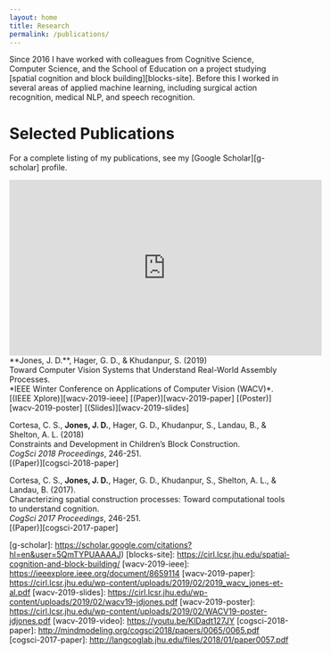 ```yaml
---
layout: home
title: Research
permalink: /publications/
---
```


Since 2016 I have worked with colleagues from Cognitive Science, Computer
Science, and the School of Education on a project studying [spatial cognition
and block building][blocks-site]. Before this I worked in several areas of
applied machine learning, including surgical action recognition, medical NLP,
and speech recognition.

# Selected Publications

For a complete listing of my publications, see my [Google Scholar][g-scholar] profile.

<iframe width="560" height="315" src="https://www.youtube.com/embed/KlDadt127JY" frameborder="0" allow="accelerometer; autoplay; encrypted-media; gyroscope; picture-in-picture" allowfullscreen></iframe>
**Jones, J. D.**, Hager, G. D., & Khudanpur, S. (2019) <br>
Toward Computer Vision Systems that Understand Real-World Assembly Processes. <br>
*IEEE Winter Conference on Applications of Computer Vision (WACV)*. <br>
[(IEEE Xplore)][wacv-2019-ieee]
[(Paper)][wacv-2019-paper]
[(Poster)][wacv-2019-poster]
[(Slides)][wacv-2019-slides]

Cortesa, C. S., **Jones, J. D.**, Hager, G. D., Khudanpur, S., Landau, B., & Shelton, A. L. (2018) <br>
Constraints and Development in Children’s Block Construction. <br>
*CogSci 2018 Proceedings*, 246-251. <br>
[(Paper)][cogsci-2018-paper]

Cortesa, C. S., **Jones, J. D.**, Hager, G. D., Khudanpur, S., Shelton, A. L., & Landau, B. (2017). <br>
Characterizing spatial construction processes: Toward computational tools to understand cognition. <br>
*CogSci 2017 Proceedings*, 246-251. <br>
[(Paper)][cogsci-2017-paper]

[g-scholar]: https://scholar.google.com/citations?hl=en&user=5QmTYPUAAAAJ)
[blocks-site]: https://cirl.lcsr.jhu.edu/spatial-cognition-and-block-building/
[wacv-2019-ieee]: https://ieeexplore.ieee.org/document/8659114
[wacv-2019-paper]: https://cirl.lcsr.jhu.edu/wp-content/uploads/2019/02/2019_wacv_jones-et-al.pdf
[wacv-2019-slides]: https://cirl.lcsr.jhu.edu/wp-content/uploads/2019/02/wacv19-jdjones.pdf
[wacv-2019-poster]: https://cirl.lcsr.jhu.edu/wp-content/uploads/2019/02/WACV19-poster-jdjones.pdf
[wacv-2019-video]: https://youtu.be/KlDadt127JY
[cogsci-2018-paper]: http://mindmodeling.org/cogsci2018/papers/0065/0065.pdf
[cogsci-2017-paper]: http://langcoglab.jhu.edu/files/2018/01/paper0057.pdf
